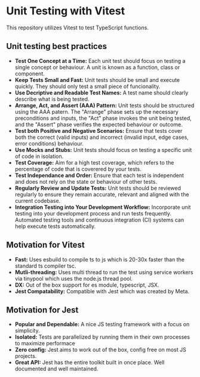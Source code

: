 # Unit Testing with Vitest

This repository utilizes Vitest to test TypeScript functions.

## Unit testing best practices
- **Test One Concept at a Time:** Each unit test should focus on testing a single concept or behaviour. A unit is known as a function, class or component.
- **Keep Tests Small and Fast:** Unit tests should be small and execute quickly. They should only test a small piece of funcionality.
- **Use Decriptive and Readable Test Names:** A test name should clearly describe what is being tested.
- **Arrange, Act, and Assert (AAA) Pattern:** Unit tests should be structured using the AAA patern. The "Arrange" phase sets up the necessary preconditions and inputs, the "Act" phase invokes the unit being tested, and the "Assert" phase verifies the expected behaviour or outcome.
- **Test both Positive and Negative Scenarios:** Ensure that tests cover both the correct (valid inputs) and incorrect (invalid input, edge cases, error conditions) behaviour. 
- **Use Mocks and Stubs:** Unit tests should focus on testing a specific unit of code in isolation.
- **Test Coverage:** Aim for a high test coverage, which refers to the percentage of code that is coverered by your tests.
- **Test Independance and Order:** Ensure that each test is independent and does not rely on the state or behaviour of other tests.
- **Regularly Review and Update Tests:** Unit tests should be reviewed regularly to ensure they remain accurate, relevant and aligned with the current codebase.
- **Integration Testing into Your Development Workflow:** Incorporate unit testing into your development process and run tests frequently. Automated testing tools and continuous integration (CI) systems can help execute tests automatically.

## Motivation for Vitest
- **Fast:** Uses esbuild to compile ts to js which is 20-30x faster than the standard ts compiler tsc.
- **Mutli-threading:** Uses multi thread to run the test using service workers via tinypool which uses the node.js thread pool.
- **DX:** Out of the box support for es module, typescript, JSX.
- **Jest Compatability:** Compatible with Jest which was created by Meta.

## Motivation for Jest
- **Popular and Dependable:** A nice JS testing framework with a focus on simplicity.
- **Isolated:** Tests are parallelized by running them in their own processes to maximize performace
- **Zero config:** Jest aims to work out of the box, config free on most JS projects.
- **Great API:** Jest has the entire toolkit built in once place. Well documented and well maintained.

